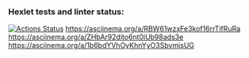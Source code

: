 ### Hexlet tests and linter status:
[![Actions Status](https://github.com/plutorbito/frontend-project-44/workflows/hexlet-check/badge.svg)](https://github.com/plutorbito/frontend-project-44/actions)
https://asciinema.org/a/RBW61wzxFe3kof16rrTifRuRa
https://asciinema.org/a/ZHbAr92dito6nt0iUb98ads3e
https://asciinema.org/a/1b6bdYVhOyKhnYyO3SbvmjsUG